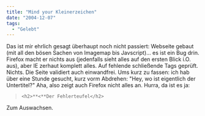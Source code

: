 ```yaml
---
title: "Mind your Kleinerzeichen"
date: "2004-12-07"
tags:
  - "Gelebt"
---
```


Das ist mir ehrlich gesagt überhaupt noch nicht passiert: Webseite gebaut (mit all den bösen Sachen von Imagemap bis Javscript)... es ist ein Bug drin. Firefox macht er nichts aus (jedenfalls sieht alles auf den ersten Blick i.O. aus), aber IE zerhaut komplett alles. Auf fehlende schließende Tags geprüft. Nichts. Die Seite validiert auch einwandfrei. Ums kurz zu fassen: ich hab über eine Stunde gesucht, kurz vorm Abdrehen: "Hey, wo ist eigentlich der Untertitel?" Aha, also zeigt auch Firefox nicht alles an. Hurra, da ist es ja:

> `<h2>**<**Der Fehlerteufel</h2>`

Zum Auswachsen.
